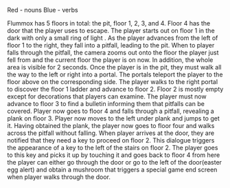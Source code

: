 Red - nouns
Blue - verbs

Flummox has 5 floors in total: the pit, floor 1, 2, 3, and 4. Floor 4 has the door that the player uses to escape. The player starts out on floor 1 in the dark with only a small ring of light . As the player advances from the left of floor 1 to the right, they fall into a pitfall, leading to the pit. When to player falls through the pitfall, the camera zooms out onto the floor the player just fell from and the current floor the player is on now. In addition, the whole area is visible for 2 seconds. Once the player is in the pit, they must walk all the way to the left or right into a portal. The portals teleport the player to the floor above on the corresponding side. The player walks to the right portal to discover the floor 1 ladder and advance to floor 2. Floor 2 is mostly empty except for decorations that players can examine. The player must now advance to floor 3 to find a bulletin informing them that pitfalls can be covered. Player now goes to floor 4 and falls through a pitfall, revealing a plank on floor 3. Player now moves to the left under plank and jumps to get it. Having obtained the plank, the player now goes to floor four and walks across the pitfall without falling. When player arrives at the door, they are notified that they need a key to proceed on floor 2. This dialogue triggers the appearance of a key to the left of the stairs on floor 2. The player goes to this key and picks it up by touching it and goes back to floor 4 from here the player can either go through the door or go to the left of the door(easter egg alert) and obtain a mushroom that triggers a special game end screen when player walks through the door.
